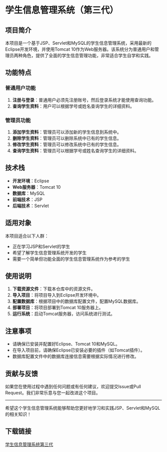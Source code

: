 # 学生信息管理系统（第三代）

## 项目简介

本项目是一个基于JSP、Servlet和MySQL的学生信息管理系统，采用最新的Eclipse开发环境，并使用Tomcat 10作为Web服务器。该系统分为普通用户和管理员两种角色，提供了全面的学生信息管理功能，非常适合学生自学和实践。

## 功能特点

### 普通用户功能

1. **注册与登录**：普通用户必须先注册账号，然后登录系统才能使用查询功能。
2. **查询学生资料**：用户可以根据学号或姓名查询学生的详细资料。

### 管理员功能

1. **添加学生资料**：管理员可以添加新的学生信息到系统中。
2. **删除学生资料**：管理员可以删除系统中已有的学生信息。
3. **修改学生资料**：管理员可以修改系统中已有的学生信息。
4. **查询学生资料**：管理员可以根据学号或姓名查询学生的详细资料。

## 技术栈

- **开发环境**：Eclipse
- **Web服务器**：Tomcat 10
- **数据库**：MySQL
- **前端技术**：JSP
- **后端技术**：Servlet

## 适用对象

本项目适合以下人群：

- 正在学习JSP和Servlet的学生
- 希望了解学生信息管理系统开发的学生
- 需要一个简单但功能全面的学生信息管理系统作为参考的学生

## 使用说明

1. **下载资源文件**：下载本仓库中的资源文件。
2. **导入项目**：将项目导入到Eclipse开发环境中。
3. **配置数据库**：根据项目中的数据库配置文件，配置MySQL数据库。
4. **部署项目**：将项目部署到Tomcat 10服务器上。
5. **运行系统**：启动Tomcat服务器，访问系统进行测试。

## 注意事项

- 请确保已安装并配置好Eclipse、Tomcat 10和MySQL。
- 在导入项目前，请确保Eclipse已安装必要的插件（如Tomcat插件）。
- 数据库配置文件中的数据库连接信息需要根据实际情况进行修改。

## 贡献与反馈

如果您在使用过程中遇到任何问题或有任何建议，欢迎提交Issue或Pull Request。我们非常乐意与您一起改进这个项目。

---

希望这个学生信息管理系统能够帮助您更好地学习和实践JSP、Servlet和MySQL的相关知识！

## 下载链接

[学生信息管理系统第三代](https://pan.quark.cn/s/c462973b6a3a)